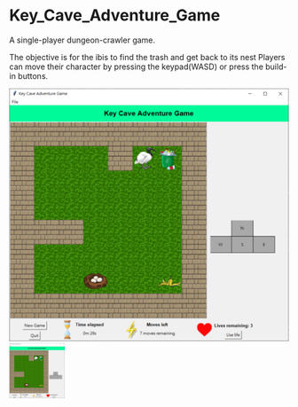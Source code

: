 # Key_Cave_Adventure_Game
A single-player dungeon-crawler game.

The objective is for the ibis to find the trash and get back to its nest
Players can move their character by pressing the keypad(WASD) or press the build-in buttons.


![](images/sc_ingame.PNG)
<img src="images/sc_ingame.PNG" width="100" height="100">
